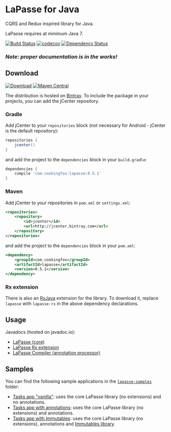 # LaPasse for Java

CQRS and Redux inspired library for Java.

LaPasse requires at minimum Java 7.

[![Build Status](https://travis-ci.org/cookingfox/lapasse-java.svg?branch=master)](https://travis-ci.org/cookingfox/lapasse-java)
[![codecov](https://codecov.io/gh/cookingfox/lapasse-java/branch/master/graph/badge.svg)](https://codecov.io/gh/cookingfox/lapasse-java)
[![Dependency Status](https://www.versioneye.com/user/projects/57c7f55d69d9490042f73165/badge.svg?style=flat-square)](https://www.versioneye.com/user/projects/57c7f55d69d9490042f73165)

### _Note: proper documentation is in the works!_

## Download

[![Download](https://api.bintray.com/packages/cookingfox/maven/lapasse-java/images/download.svg)](https://bintray.com/cookingfox/maven/lapasse-java/_latestVersion)
[![Maven Central](https://maven-badges.herokuapp.com/maven-central/com.cookingfox/lapasse/badge.svg)](https://maven-badges.herokuapp.com/maven-central/com.cookingfox/lapasse)

The distribution is hosted on [Bintray](https://bintray.com/cookingfox/maven/lapasse-java/view).
To include the package in your projects, you can add the jCenter repository.

### Gradle

Add jCenter to your `repositories` block (not necessary for Android - jCenter is the default
repository):

```groovy
repositories {
    jcenter()
}
```

and add the project to the `dependencies` block in your `build.gradle`:

```groovy
dependencies {
    compile 'com.cookingfox:lapasse:0.5.1'
}
```

### Maven

Add jCenter to your repositories in `pom.xml` or `settings.xml`:

```xml
<repositories>
    <repository>
        <id>jcenter</id>
        <url>http://jcenter.bintray.com</url>
    </repository>
</repositories>
```

and add the project to the `dependencies` block in your `pom.xml`:

```xml
<dependency>
    <groupId>com.cookingfox</groupId>
    <artifactId>lapasse</artifactId>
    <version>0.5.1</version>
</dependency>
```

### Rx extension

There is also an [RxJava](https://github.com/ReactiveX/RxJava) extension for the library. To
download it, replace `lapasse` with `lapasse-rx` in the above dependency declarations.

## Usage

Javadocs (hosted on javadoc.io):
- [LaPasse (core)](http://www.javadoc.io/doc/com.cookingfox/lapasse/0.5.1)
- [LaPasse Rx extension](http://www.javadoc.io/doc/com.cookingfox/lapasse-rx/0.5.1)
- [LaPasse Compiler (annotation processor)](http://www.javadoc.io/doc/com.cookingfox/lapasse-compiler/0.5.1)

## Samples

You can find the following sample applications in the [`lapasse-samples`](lapasse-samples) folder:
- [Tasks app "vanilla"](lapasse-samples/src/main/java/com/cookingfox/lapasse/samples/tasks_vanilla):
uses the core LaPasse library (no extensions) and no annotations.
- [Tasks app with annotations](lapasse-samples/src/main/java/com/cookingfox/lapasse/samples/tasks_annotations):
uses the core LaPasse library (no extensions) and annotations.
- [Tasks app with Immutables](lapasse-samples/src/main/java/com/cookingfox/lapasse/samples/tasks_immutables):
uses the core LaPasse library (no extensions), annotations and
[Immutables library](http://immutables.github.io/).
